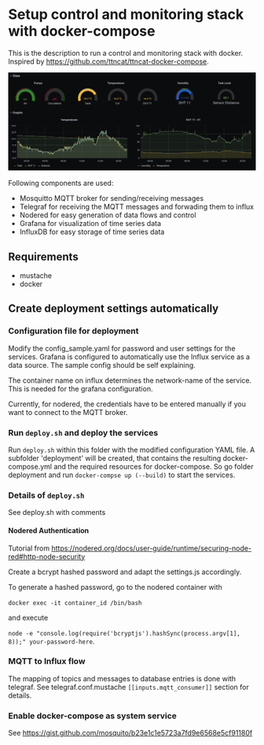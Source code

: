 # Setup control and monitoring stack with docker-compose

This is the description to run a control and monitoring stack with docker. Inspired by https://github.com/ttncat/ttncat-docker-compose.

![Some grafana dashboard](https://github.com/fbaeuerlein/HydroPynics/blob/master/images/dashboard.png)

Following components are used:

- Mosquitto MQTT broker for sending/receiving messages
- Telegraf for receiving the MQTT messages and forwading them to influx
- Nodered for easy generation of data flows and control
- Grafana for visualization of time series data
- InfluxDB for easy storage of time series data 

## Requirements

- mustache
- docker

## Create deployment settings automatically

### Configuration file for deployment

Modify the config_sample.yaml for password and user settings for the services.
Grafana is configured to automatically use the Influx service as a data source.
The sample config should be self explaining. 

The container name on influx determines the network-name of the service. This is needed for the grafana configuration.

Currently, for nodered, the credentials have to be entered manually if you want to connect to the MQTT broker.

### Run `deploy.sh` and deploy the services

Run `deploy.sh` within this folder with the modified configuration YAML file. A subfolder 'deployment' will be created, that contains the resulting docker-compose.yml and the required resources for docker-compose. So go folder deployment and run `docker-compse up (--build)` to start the services.

### Details of `deploy.sh`

See deploy.sh with comments

#### Nodered Authentication

Tutorial from https://nodered.org/docs/user-guide/runtime/securing-node-red#http-node-security

Create a bcrypt hashed password and adapt the settings.js accordingly.

To generate a hashed password, go to the nodered container with 

`docker exec -it container_id /bin/bash` 

and execute 

`node -e "console.log(require('bcryptjs').hashSync(process.argv[1], 8));" your-password-here`. 

### MQTT to Influx flow

The mapping of topics and messages to database entries is done with telegraf. 
See telegraf.conf.mustache `[[inputs.mqtt_consumer]]` section for details.

### Enable docker-compose as system service

See https://gist.github.com/mosquito/b23e1c1e5723a7fd9e6568e5cf91180f
